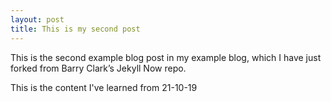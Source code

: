 ```yaml
---
layout: post
title: This is my second post
---
```


This is the second example blog post in my example blog, which I have just forked from Barry Clark’s Jekyll Now repo.

This is the content I've learned from 21-10-19

